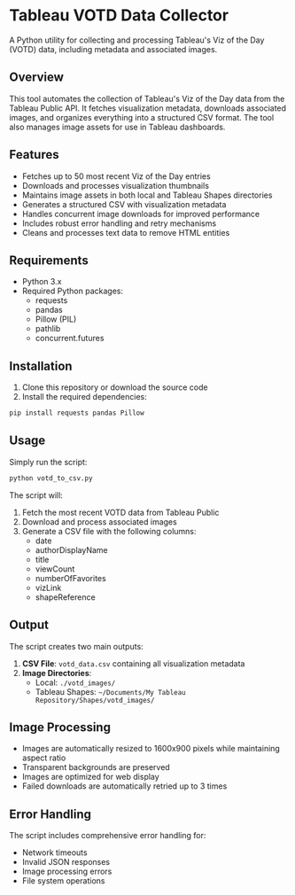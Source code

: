 # Tableau VOTD Data Collector

A Python utility for collecting and processing Tableau's Viz of the Day (VOTD) data, including metadata and associated images.

## Overview

This tool automates the collection of Tableau's Viz of the Day data from the Tableau Public API. It fetches visualization metadata, downloads associated images, and organizes everything into a structured CSV format. The tool also manages image assets for use in Tableau dashboards.

## Features

- Fetches up to 50 most recent Viz of the Day entries
- Downloads and processes visualization thumbnails
- Maintains image assets in both local and Tableau Shapes directories
- Generates a structured CSV with visualization metadata
- Handles concurrent image downloads for improved performance
- Includes robust error handling and retry mechanisms
- Cleans and processes text data to remove HTML entities

## Requirements

- Python 3.x
- Required Python packages:
  - requests
  - pandas
  - Pillow (PIL)
  - pathlib
  - concurrent.futures

## Installation

1. Clone this repository or download the source code
2. Install the required dependencies:

```bash
pip install requests pandas Pillow
```

## Usage

Simply run the script:

```bash
python votd_to_csv.py
```

The script will:
1. Fetch the most recent VOTD data from Tableau Public
2. Download and process associated images
3. Generate a CSV file with the following columns:
   - date
   - authorDisplayName
   - title
   - viewCount
   - numberOfFavorites
   - vizLink
   - shapeReference

## Output

The script creates two main outputs:

1. **CSV File**: `votd_data.csv` containing all visualization metadata
2. **Image Directories**:
   - Local: `./votd_images/`
   - Tableau Shapes: `~/Documents/My Tableau Repository/Shapes/votd_images/`

## Image Processing

- Images are automatically resized to 1600x900 pixels while maintaining aspect ratio
- Transparent backgrounds are preserved
- Images are optimized for web display
- Failed downloads are automatically retried up to 3 times

## Error Handling

The script includes comprehensive error handling for:
- Network timeouts
- Invalid JSON responses
- Image processing errors
- File system operations

